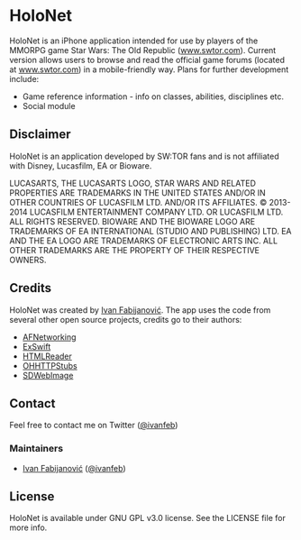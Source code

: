 HoloNet
=============

HoloNet is an iPhone application intended for use by players of the MMORPG game Star Wars: The Old Republic (www.swtor.com). Current version allows users to browse and read the official game forums (located at www.swtor.com) in a mobile-friendly way. Plans for further development include:

* Game reference information - info on classes, abilities, disciplines etc.
* Social module

## Disclaimer

HoloNet is an application developed by SW:TOR fans and is not affiliated with Disney, Lucasfilm, EA or Bioware.

LUCASARTS, THE LUCASARTS LOGO, STAR WARS AND RELATED PROPERTIES ARE TRADEMARKS IN THE UNITED STATES AND/OR IN OTHER COUNTRIES OF LUCASFILM LTD. AND/OR ITS AFFILIATES. © 2013-2014 LUCASFILM ENTERTAINMENT COMPANY LTD. OR LUCASFILM LTD. ALL RIGHTS RESERVED. BIOWARE AND THE BIOWARE LOGO ARE TRADEMARKS OF EA INTERNATIONAL (STUDIO AND PUBLISHING) LTD. EA AND THE EA LOGO ARE TRADEMARKS OF ELECTRONIC ARTS INC. ALL OTHER TRADEMARKS ARE THE PROPERTY OF THEIR RESPECTIVE OWNERS.

## Credits

HoloNet was created by [Ivan Fabijanović](https://github.com/ifabijanovic/). The app uses the code from several other open source projects, credits go to their authors:

* [AFNetworking](https://github.com/AFNetworking/AFNetworking)
* [ExSwift](https://github.com/AFNetworking/AFNetworking)
* [HTMLReader](https://github.com/nolanw/HTMLReader)
* [OHHTTPStubs](https://github.com/AliSoftware/OHHTTPStubs)
* [SDWebImage](https://github.com/rs/SDWebImage)

## Contact

Feel free to contact me on Twitter ([@ivanfeb](https://twitter.com/ivanfeb))

### Maintainers

- [Ivan Fabijanović](https://github.com/ifabijanovic/) ([@ivanfeb](https://twitter.com/ivanfeb))

## License

HoloNet is available under GNU GPL v3.0 license. See the LICENSE file for more info.
